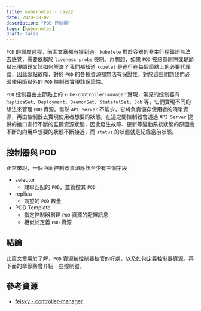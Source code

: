```yaml
---
title: kubernetes - day12
date: 2020-09-02
description: "POD 控制器"
tags: [kubernetes]
draft: false
---
```


`POD` 的調度過程，前面文章都有提到過。`kubelete` 對於容器的非主行程錯誤無法去感覺，需要依賴於 `liveness probe` 機制。再想想，如果 `POD` 被惡意刪除或是節點出現問題又該如何解決 ? 我們都知道 `kubelet` 是運行在每個節點上的必要代理器，因此節點故障，對於 `POD` 的各種資源都無法有保證性。對於這些問題我們必須使用節點外的 `POD` 控制器實現該保證性。

`POD` 控制器由主節點上的 `kube-controller-manager` 實現，常見的控制器有 `ReplicaSet`、`Deployment`、`DaemonSet`、`StatefulSet`、`Job` 等，它們實現不同的想法來管理 `POD` 資源。當然 `API Server` 不能少，它將負責儲存使用者的清單資源，再由控制器去實現使用者想要的狀態，在這之間控制器會透過 `API Server` 提供的接口進行不斷的監聽資源狀態，因此發生故障、更新等變動系統狀態的原因會不斷的向用戶想要的狀態不斷接近，而 `status` 的狀態就是紀錄當前狀態。




## 控制器與 POD

正常來說，一個 `POD` 控制器資源應該至少有三個字段
- selector
    - 關聯匹配的 `POD`，並管控其 `POD`
- replica
    - 期望的 `POD` 數量
- POD Template
    - 指定控制器創建 `POD` 資源的配置訊息
    - 相似於定義 `POD` 資源


## 結論

此篇文章用於了解，`POD` 資源被控制器控管的好處，以及如何定義控制器資源。再下面的章節將會介紹一些控制器。


## 參考資源

- [feisky - controller-manager](https://feisky.gitbooks.io/kubernetes/content/components/controller-manager.html)